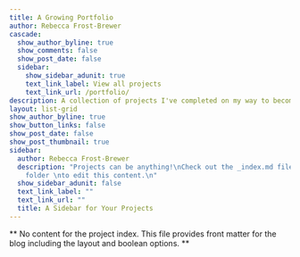 ```yaml
---
title: A Growing Portfolio
author: Rebecca Frost-Brewer
cascade:
  show_author_byline: true
  show_comments: false
  show_post_date: false
  sidebar:
    show_sidebar_adunit: true
    text_link_label: View all projects
    text_link_url: /portfolio/
description: A collection of projects I've completed on my way to becoming a data scientist.
layout: list-grid
show_author_byline: true
show_button_links: false
show_post_date: false
show_post_thumbnail: true
sidebar:
  author: Rebecca Frost-Brewer
  description: "Projects can be anything!\nCheck out the _index.md file in the /project
    folder \nto edit this content.\n"
  show_sidebar_adunit: false
  text_link_label: ""
  text_link_url: ""
  title: A Sidebar for Your Projects
---
```


** No content for the project index. This file provides front matter for the blog including the layout and boolean options. **
